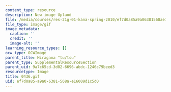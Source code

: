 ```yaml
---
content_type: resource
description: New image Uplaod
file: /media/courses/res-21g-01-kana-spring-2010/ef7d0a85a9a06381568ae16009d1c5d0_0436.gif
file_type: image/gif
image_metadata:
  caption: ''
  credit: ''
  image-alt: ''
learning_resource_types: []
ocw_type: OCWImage
parent_title: Hiragana "tu/tsu"
parent_type: SupplementalResourceSection
parent_uid: 9a7c65cd-3d02-6696-abdc-1246c79beed3
resourcetype: Image
title: 0436.gif
uid: ef7d0a85-a9a0-6381-568a-e16009d1c5d0
---
```

